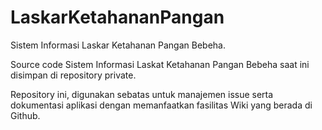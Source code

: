 LaskarKetahananPangan
=====================

Sistem Informasi Laskar Ketahanan Pangan Bebeha. 

Source code Sistem Informasi Laskat Ketahanan Pangan Bebeha saat ini disimpan di repository private. 

Repository ini, digunakan sebatas untuk manajemen issue serta dokumentasi aplikasi dengan memanfaatkan fasilitas Wiki yang berada di Github.
